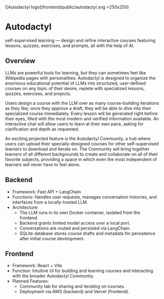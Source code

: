 ![Autodactyl logo](frontend/public/autodactyl.svg =250x250)

# Autodactyl
self-supervised learning — design and refine interactive courses featuring lessons, quizzes, exercises, and prompts, all with the help of AI.

## Overview
LLMs are powerful tools for learning, but they can sometimes feel like Wikipedia pages with personalities. Autodactyl is designed to organize the enormous educational potential of LLMs into structured, user-defined courses on any topic of their desire, replete with specialized lessons, quizzes, exercises, and projects. 

Users design a course with the LLM over as many course-building iterations as they like; once they approve a draft, they will be able to dive into their specialized course immediately. Every lesson will be generated right before their eyes, filled with the most modern and verified information available. An interactive chat will allow users to learn at their own pace, asking for clarification and depth as requested. 

An exciting projected feature is the Autodactyl Community, a hub where users can upload their specially-designed courses for other self-supervised learners to download and iterate on. The Community will bring together learners of all different backgrounds to create and collaborate on all of their favorite subjects, providing a space in which even the most independent of learners will never have to feel alone.

## Backend

- Framework: Fast API + LangChain
- Functions: Handles user requests, manages conversation histories, and interfaces from a locally-hosted LLM.
- Architecture:
  - The LLM runs in its own Docker container, isolated from the frontend.
  - Backend grants limited model access over a local port.
  - Conversations are routed and persisted via LangChain.
  - SQLite database stores course drafts and metadata for persistence after initial course development.

## Frontend
- Framework: React + Vite
- Function: Intuitive UI for building and learning courses and interacting with the broader Autodactyl Community.
- Planned Features:
  - Community tab for sharing and iterating on courses.
  - Deployment via AWS (backend) and Vercel (frontend).
